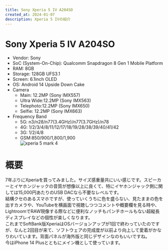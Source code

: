 ```yaml
---
title: Sony Xperia 5 IV A204SO
created_at: 2024-01-07
description: Xperia 5 IVの紹介
---
```


# Sony Xperia 5 IV A204SO
- Vendor: Sony
- SoC (System-On-Chip): Qualcomm Snapdragon 8 Gen 1 Mobile Platform
- RAM: 8GB
- Storage: 128GB UFS3.1
- Screen: 6.1inch OLED
- OS: Android 14 Upside Down Cake
- Camera
  - Main: 12.2MP (Sony IMX557)
  - Ultra Wide:12.2MP (Sony IMX563)
  - Telephoto:12.2MP (Sony IMX650)
  - Selfie: 12.2MP (Sony IMX663)
- Frequency Band
  - 5G: n3/n28/n77(3.4GHz)/n77(3.7GHz)/n78
  - 4G: 1/2/3/4/8/11/12/17/18/19/28/38/39/40/41/42
  - 3G: 1/2/4/8
  - GSM:850/900/1,800/1,900 <br>
![xperia 5 mark 4](https://i.imgur.com/O9BQ9Kh.jpg)

# 概要
7年ぶりにXperiaを買ってみました。サイズ感重量共にいい感じです。スピーカーとイヤホンジャックの音質が想像以上に良くて、特にイヤホンジャック側に関しては15,000円あたりのUSB DACなら不要なレベルです。<br>
結構クセのあるスマホですが、使っていくうちに色を盛らない、見たままの色を出すカメラや、YouTubeを横画面で視聴しつつコメントや概要欄を見る時や、LightroomでRAW現像する際などに便利なノッチもパンチホールもない超縦長ディスプレイなどの個性が楽しくなります。<br>
これまでSoftBank版XperiaはOSバージョンアップが1回で終わっていたのですが、なんと2回目が来て、ソフトウェアの完成度が以前より向上して愛着がかなりわいています。背面パネルが海外版と同じデザインなのもいいですね。<br>
今はiPhone 14 Plusとともにメイン機として使っています。